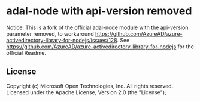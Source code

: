 # adal-node with api-version removed

Notice: This is a fork of the official adal-node module with the api-version parameter removed, to workaround https://github.com/AzureAD/azure-activedirectory-library-for-nodejs/issues/128. See https://github.com/AzureAD/azure-activedirectory-library-for-nodejs for the official Readme.

## License
Copyright (c) Microsoft Open Technologies, Inc.  All rights reserved. Licensed under the Apache License, Version 2.0 (the "License");
